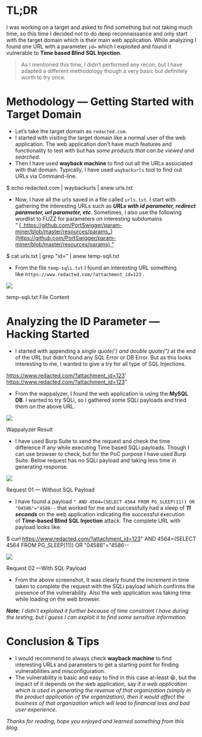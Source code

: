 # TL;DR

I was working on a target and asked to find something but not taking much time, so this time I decided not to do deep reconnaissance and only start with the target domain which is their main web application. While analyzing I found one URL with a parameter `id=` which I exploited and found it vulnerable to **Time based Blind SQL Injection**.

> As I mentioned this time, I didn’t performed any recon, but I have adapted a different methodology though a very basic but definitely worth to try once.

# Methodology — Getting Started with Target Domain

- Let’s take the target domain as `redacted.com`.
- I started with visiting the target domain like a normal user of the web application. The web application don’t have much features and functionality to test with but has _some products that can be viewed and searched_.
- Then I have used **wayback machine** to find out all the URLs associated with that domain. Typically, I have used `waybackurls` tool to find out URLs via Command-line.

$ echo redacted.com | waybackurls | anew urls.txt

- Now, I have all the urls saved in a file called `urls.txt`. I start with gathering the interesting URLs such as **_URLs with id parameter, redirect parameter, url parameter, etc_**. Sometimes, I also use the following wordlist to FUZZ for parameters on interesting subdomains “ [_https://github.com/PortSwigger/param-miner/blob/master/resources/params_](https://github.com/PortSwigger/param-miner/blob/master/resources/params) ”

$ cat urls.txt | grep "id=" | anew temp-sqli.txt

- From the file `temp-sqli.txt` I found an interesting URL something like `https://www.redacted.com/?attachment_id=123` .

![](https://miro.medium.com/v2/resize:fit:451/1*yBdyEst1_bAwrxpwTgLp2A.png)

temp-sqli.txt File Content

# Analyzing the ID Parameter — Hacking Started

- I started with appending a _single quote(‘) and double quote(“)_ at the end of the URL but didn’t found any SQL Error or DB Error. But as this looks interesting to me, I wanted to give a try for all type of SQL Injections.

https://www.redacted.com/?attachment_id=123'  
https://www.redacted.com/?attachment_id=123"

- From the wappalyzer, I found the web application is using the **MySQL DB**. I wanted to try SQLi, so I gathered some SQLi payloads and tried them on the above URL.

![](https://miro.medium.com/v2/resize:fit:471/1*eyouPMukAYi0uiO5jFeh8A.png)

Wappalyzer Result

- I have used Burp Suite to send the request and check the time difference if any while executing Time based SQLi payloads. Though I can use browser to check, but for the PoC purpose I have used Burp Suite. Below request has no SQLi payload and taking less time in generating response.

![](https://miro.medium.com/v2/resize:fit:700/1*C_5t74GHpWqYA5a-2io4wA.png)

Request 01 — Without SQL Payload

- I have found a payload `" AND 4564=(SELECT 4564 FROM PG_SLEEP(11)) OR "04586"="4586--` that worked for me and successfully had a sleep of **_11 seconds_** on the web application indicating the successful execution of **Time-based Blind SQL Injection** attack. The complete URL with payload looks like:

$ curl https://www.redacted.com/?attachment_id=123" AND 4564=(SELECT 4564 FROM PG_SLEEP(11)) OR "04586"="4586--

![](https://miro.medium.com/v2/resize:fit:700/1*mOpY4JGClIm3z1RwuOTTog.png)

Request 02 —With SQL Payload

- From the above screenshot, It was clearly found the increment in time taken to complete the request with the SQLi payload which confirms the presence of the vulnerability. Also the web application was taking time while loading on the web browser.

**_Note:_** _I didn’t exploited it further because of time constraint I have during the testing, but I guess I can exploit it to find some sensitive information._

# Conclusion & Tips

- I would recommend to always check **wayback machine** to find interesting URLs and parameters to get a starting point for finding vulnerabilities and misconfiguration.
- The vulnerability is basic and easy to find in this case at-least 😆, but the impact of it depends on the web application, say if _a web application which is used in generating the revenue of that organization (simply in the product application of the organization), then it would affect the business of that organization which will lead to financial loss and bad user experience_.

_Thanks for reading, hope you enjoyed and learned something from this blog._